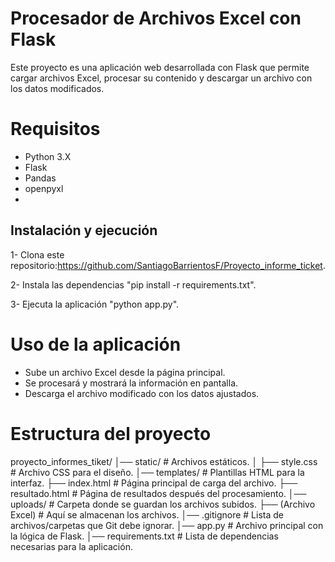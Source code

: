 #  Procesador de Archivos Excel con Flask
Este proyecto es una aplicación web desarrollada con Flask que permite cargar archivos Excel, procesar su contenido y descargar un archivo con los datos modificados. 

# Requisitos
- Python 3.X
- Flask
- Pandas
- openpyxl
- 
##  Instalación y ejecución
1- Clona este repositorio:https://github.com/SantiagoBarrientosF/Proyecto_informe_ticket.

2- Instala las dependencias "pip install -r requirements.txt".

3- Ejecuta la aplicación "python app.py".

# Uso de la aplicación
- Sube un archivo Excel desde la página principal.  
- Se procesará y mostrará la información en pantalla.  
- Descarga el archivo modificado con los datos ajustados.  
# Estructura del proyecto
proyecto_informes_tiket/ 
│── static/ # Archivos estáticos.
│ ├── style.css # Archivo CSS para el diseño. 
│── templates/ # Plantillas HTML para la interfaz.
    ├── index.html # Página principal de carga del archivo.
    ├── resultado.html # Página de resultados después del procesamiento.
│── uploads/ # Carpeta donde se guardan los archivos subidos. 
    ├── (Archivo Excel) # Aquí se almacenan los archivos.
│── .gitignore # Lista de archivos/carpetas que Git debe ignorar.
│── app.py # Archivo principal con la lógica de Flask.
│── requirements.txt # Lista de dependencias necesarias para la aplicación.

